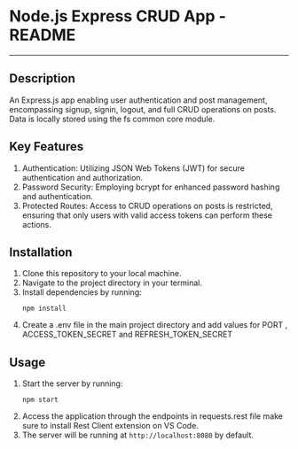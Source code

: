 # Node.js Express CRUD App - README

---

## Description

An Express.js app enabling user authentication and post management, encompassing signup, signin, logout, and full CRUD operations on posts. Data is locally stored using the fs common core module.

## Key Features

1. Authentication: Utilizing JSON Web Tokens (JWT) for secure authentication and authorization.
2. Password Security: Employing bcrypt for enhanced password hashing and authentication.
3. Protected Routes: Access to CRUD operations on posts is restricted, ensuring that only users with valid access tokens can perform these actions.

## Installation

1. Clone this repository to your local machine.
2. Navigate to the project directory in your terminal.
3. Install dependencies by running:
   ```
   npm install
   ```
4. Create a .env file in the main project directory and add values for PORT , ACCESS_TOKEN_SECRET and REFRESH_TOKEN_SECRET

## Usage

1. Start the server by running:
   ```
   npm start
   ```
2. Access the application through the endpoints in requests.rest file make sure to install Rest Client extension on VS Code.
3. The server will be running at `http://localhost:8080` by default.